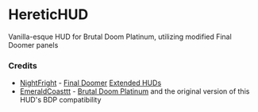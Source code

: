 # HereticHUD
Vanilla-esque HUD for Brutal Doom Platinum, utilizing modified Final Doomer panels

### Credits
* [NightFright](https://github.com/NightFright2k19) - [Final Doomer](https://www.dropbox.com/s/jraavt0qcvtvyax/FDCredits.txt) [Extended HUDs](https://github.com/NightFright2k19/doom_widehud)
* [EmeraldCoasttt](https://github.com/EmeraldCoasttt) - [Brutal Doom Platinum](https://github.com/EmeraldCoasttt/BrutalDoomPlatinum) and the original version of this HUD's BDP compatibility
